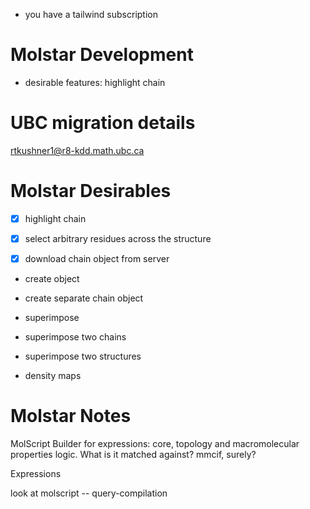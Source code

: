 - you have a tailwind subscription

# Molstar Development
- desirable features: highlight chain 



# UBC migration details

rtkushner1@r8-kdd.math.ubc.ca


# Molstar Desirables 

- [x] highlight chain
- [x] select arbitrary residues across the structure

- [x] download chain object from server 

- create object
- create separate chain object

- superimpose 
- superimpose two chains
- superimpose two structures

- density maps



# Molstar Notes

MolScript Builder for expressions: core, topology and macromolecular properties logic. What is it matched against? mmcif, surely?


Expressions

look at molscript -- query-compilation
